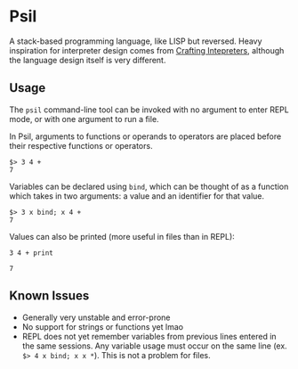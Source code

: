 # Psil

A stack-based programming language, like LISP but reversed. Heavy inspiration for interpreter design comes from [Crafting Intepreters](https://craftinginterpreters.com), although the language design itself is very different.

## Usage
The `psil` command-line tool can be invoked with no argument to enter REPL mode, or with one argument to run a file.

In Psil, arguments to functions or operands to operators are placed before their respective functions or operators.
```
$> 3 4 +
7
```

Variables can be declared using `bind`, which can be thought of as a function which takes in two arguments: a value and an identifier for that value.
```
$> 3 x bind; x 4 +
7
```

Values can also be printed (more useful in files than in REPL):
```
3 4 + print
```
```
7
```

## Known Issues
- Generally very unstable and error-prone
- No support for strings or functions yet lmao
- REPL does not yet remember variables from previous lines entered in the same sessions. Any variable usage must occur on the same line (ex. `$> 4 x bind; x x *`). This is not a problem for files.